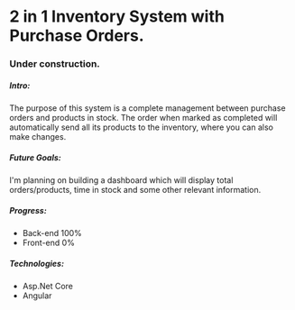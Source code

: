 # 2 in 1 Inventory System with Purchase Orders.

### Under construction.

##### Intro:

The purpose of this system is a complete management between purchase orders and products in stock. The order when marked as completed will automatically send all its products to theinventory, where you can also make changes.

##### Future Goals:

I'm planning on building a dashboard which will display total orders/products, time in stock and some other relevant information.

##### Progress:

* Back-end 100%
* Front-end 0%

##### Technologies:

* Asp.Net Core
* Angular
